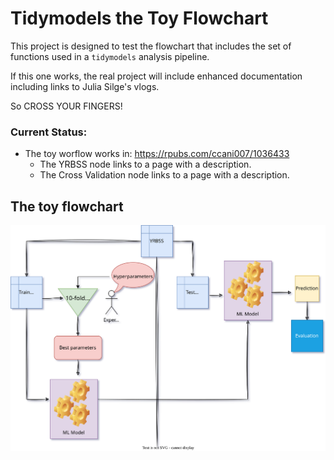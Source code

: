 # Tidymodels the Toy Flowchart


This project is designed to test the flowchart that includes the set of functions used in a `tidymodels` analysis pipeline.

If this one works, the real project will include enhanced documentation including links to Julia Silge's vlogs.  

So CROSS YOUR FINGERS!

### Current Status:
* The toy worflow works in: https://rpubs.com/ccani007/1036433 
  * The YRBSS node links to a page with a description.
  * The Cross Validation node links to a page with a description.
  
## The toy flowchart

![](flowchart/toy_flowchart.drawio.svg)

  
  
